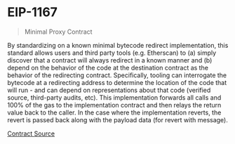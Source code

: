 # EIP-1167

> Minimal Proxy Contract

By standardizing on a known minimal bytecode redirect implementation, this standard allows users and third party tools (e.g. Etherscan) to (a) simply discover that a contract will always redirect in a known manner and (b) depend on the behavior of the code at the destination contract as the behavior of the redirecting contract. Specifically, tooling can interrogate the bytecode at a redirecting address to determine the location of the code that will run - and can depend on representations about that code (verified source, third-party audits, etc). This implementation forwards all calls and 100% of the gas to the implementation contract and then relays the return value back to the caller. In the case where the implementation reverts, the revert is passed back along with the payload data (for revert with message).

[Contract Source](src/PairFactory.sol)
